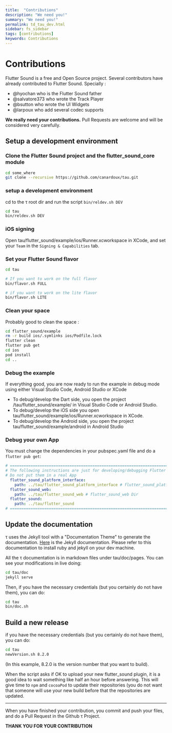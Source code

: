 ```yaml
---
title:  "Contributions"
description: "We need you!"
summary: "We need you!"
permalink: td_tau_dev.html
sidebar: fs_sidebar
tags: [contributions]
keywords: Contributions
---
```


# Contributions

Flutter Sound is a free and Open Source project. Several contributors have already contributed to Flutter Sound. Specially :

- @hyochan who is the Flutter Sound father
- @salvatore373 who wrote the Track Player
- @bsutton who wrote the UI Widgets
- @larpoux who add several codec supports

**We really need your contributions.**
Pull Requests are welcome and will be considered very carefully.

## Setup a development environment

### Clone the Flutter Sound project and the flutter_sound_core module

```sh
cd some_where
git clone --recursive https://github.com/canardoux/tau.git
```

### setup a development environment

cd to the &tau; root dir and run the script `bin/reldev.sh DEV`

```sh
cd tau
bin/reldev.sh DEV
```

### iOS signing

Open tau/flutter_sound/example/ios/Runner.xcworkspace in XCode, and set your `Team` in the `Signing & Capabilities` tab.

### Set your Flutter Sound flavor

```sh
cd tau

# If you want to work on the full flavor
bin/flavor.sh FULL

# if you want to work on the lite flavor
bin/flavor.sh LITE
```


### Clean your space

Probably good to clean the space :

```sh
cd flutter_sound/example
rm -r build ios/.symlinks ios/Podfile.lock
flutter clean
flutter pub get
cd ios
pod install
cd ..
```

### Debug the example

If everything good, you are now ready to run the example in debug mode using either Visual Studio Code, Android Studio or XCode

- To debug/develop the Dart side, you open the project /tau/flutter_sound/example/ in Visual Studio Code or Android Studio.
- To debug/develop the iOS side you open tau/flutter_sound/example/ios/Runner.xcworkspace in XCode.
- To debug/develop the Android side, you open the project tau/flutter_sound/example/android in Android Studio

### Debug your own App

You must change the dependencies in your pubspec.yaml file and do a `flutter pub get`:

```yaml
# ============================================================================
# The following instructions are just for developing/debugging Flutter Sound
# Do not put them in a real App
  flutter_sound_platform_interface:
    path: ../tau/flutter_sound_platform_interface # flutter_sound_platform_interface Dir
  flutter_sound_web:
    path: ../tau/flutter_sound_web # flutter_sound_web Dir
  flutter_sound: 
    path: ../tau/flutter_sound
# ============================================================================
```

## Update the documentation

&tau; uses the Jekyll tool with a "Documentation Theme" to generate the documentation.
[Here](https://idratherbewriting.com/documentation-theme-jekyll/) is the Jekyll documentation.
Please refer to this documentation to install ruby and jekyll on your dev machine.

All the &tau; documentation is in markdown files under tau/doc/pages.
You can see your modifications in live doing:

```sh
cd tau/doc
jekyll serve
```

Then, if you have the necessary credentials (but you certainly do not have them), you can do:

```sh
cd tau
bin/doc.sh
```

## Build a new release

if you have the necessary credentials (but you certainly do not have them), you can do:

```sh
cd tau
newVersion.sh 8.2.0
```

(In this example, 8.2.0 is the version number that you want to build).

When the script asks if OK to upload your new flutter_sound plugin,
it is a good idea to wait something like half an hour before answering.
This will give time to `npm` and `cocoaPod` to update their repositories (you do not want that someone will use your new build before that the repositories are updated.

------------------

When you have finished your contribution, you commit and push your files, and do a Pull Request in the Github &tau; Project.

**THANK YOU FOR YOUR CONTRIBUTION**
